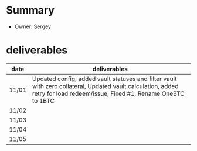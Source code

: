 # Summary
* Owner: Sergey

# deliverables
| date  | deliverables |
|--- | ---|
| 11/01  | Updated config, added vault statuses and filter vault with zero collateral, Updated vault calculation, added retry for load redeem/issue, Fixed #1, Rename OneBTC to 1BTC |
| 11/02  | |
| 11/03  | |
| 11/04  | |
| 11/05  | |
